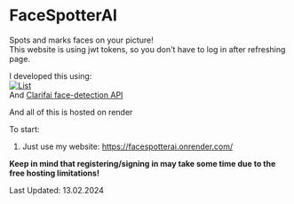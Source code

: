 # FaceSpotterAI
Spots and marks faces on your picture!<br/>
This website is using jwt tokens, so you don't have to log in after refreshing page.

I developed this using:<br/>
[![List](https://skillicons.dev/icons?i=js,react,nodejs,express,postgres,redis,docker,postman)](https://skillicons.dev) <br/>
And [Clarifai face-detection API](https://clarifai.com/clarifai/main/models/face-detection) <br/>

And all of this is hosted on render

To start:
1. Just use my website: https://facespotterai.onrender.com/

**Keep in mind that registering/signing in may take some time due to the free hosting limitations!**

Last Updated: 13.02.2024
